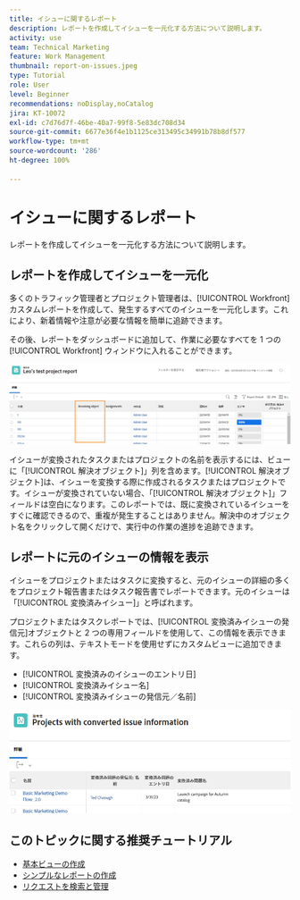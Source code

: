 ```yaml
---
title: イシューに関するレポート
description: レポートを作成してイシューを一元化する方法について説明します。
activity: use
team: Technical Marketing
feature: Work Management
thumbnail: report-on-issues.jpeg
type: Tutorial
role: User
level: Beginner
recommendations: noDisplay,noCatalog
jira: KT-10072
exl-id: c7d76d7f-46be-40a7-99f8-5e83dc708d34
source-git-commit: 6677e36f4e1b1125ce313495c34991b78b8df577
workflow-type: tm+mt
source-wordcount: '286'
ht-degree: 100%

---
```


# イシューに関するレポート

レポートを作成してイシューを一元化する方法について説明します。

## レポートを作成してイシューを一元化

多くのトラフィック管理者とプロジェクト管理者は、[!UICONTROL Workfront] カスタムレポートを作成して、発生するすべてのイシューを一元化します。これにより、新着情報や注意が必要な情報を簡単に追跡できます。

その後、レポートをダッシュボードに追加して、作業に必要なすべてを 1 つの [!UICONTROL Workfront] ウィンドウに入れることができます。

![イシューレポートの[!UICONTROL オブジェクトの解決]列の画像。](assets/18-resolving-object-report.png)

イシューが変換されたタスクまたはプロジェクトの名前を表示するには、ビューに「[!UICONTROL 解決オブジェクト]」列を含めます。[!UICONTROL 解決オブジェクト]は、イシューを変換する際に作成されるタスクまたはプロジェクトです。イシューが変換されていない場合、「[!UICONTROL 解決オブジェクト]」フィールドは空白になります。このレポートでは、既に変換されているイシューをすぐに確認できるので、重複が発生することはありません。解決中のオブジェクト名をクリックして開くだけで、実行中の作業の進捗を追跡できます。

## レポートに元のイシューの情報を表示

イシューをプロジェクトまたはタスクに変換すると、元のイシューの詳細の多くをプロジェクト報告書またはタスク報告書でレポートできます。元のイシューは「[!UICONTROL 変換済みイシュー]」と呼ばれます。

プロジェクトまたはタスクレポートでは、[!UICONTROL 変換済みイシューの発信元]オブジェクトと 2 つの専用フィールドを使用して、この情報を表示できます。これらの列は、テキストモードを使用せずにカスタムビューに追加できます。

* [!UICONTROL 変換済みのイシューのエントリ日]
* [!UICONTROL 変換済みイシュー名]
* [!UICONTROL 変換済みイシューの発信元／名前]

![イシュー報告情報の画像。](assets/19-text-mode-reporting-for-issues.png)


## このトピックに関する推奨チュートリアル

* [基本ビューの作成](/help/reporting/basic-reporting/create-a-basic-view.md)
* [シンプルなレポートの作成](/help/reporting/basic-reporting/create-a-simple-report.md)
* [リクエストを検索と管理](/help/manage-work/issues-requests/find-requests.md)

